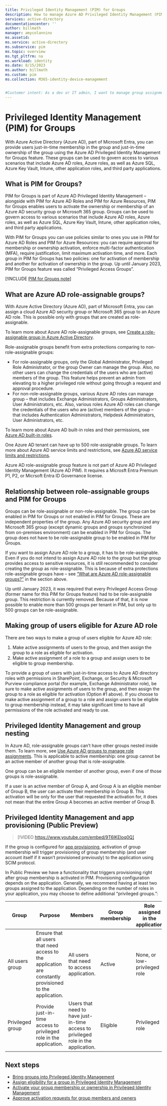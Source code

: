 ```yaml
---
title: Privileged Identity Management (PIM) for Groups
description: How to manage Azure AD Privileged Identity Management (PIM) for Groups.
services: active-directory
documentationcenter: ''
author: billmath
manager: amycolannino
ms.assetid: 
ms.service: active-directory
ms.subservice: pim
ms.topic: overview
ms.tgt_pltfrm: na
ms.workload: identity
ms.date: 8/15/2023
ms.author: billmath
ms.custom: pim 
ms.collection: M365-identity-device-management


#Customer intent: As a dev or IT admin, I want to manage group assignments in PIM, so that I can grant eligibility for elevation to a role assigned via group membership
---
```


# Privileged Identity Management (PIM) for Groups

With Azure Active Directory (Azure AD), part of Microsoft Entra, you can provide users just-in-time membership in the group and just-in-time ownership of the group using the Azure AD Privileged Identity Management for Groups feature. These groups can be used to govern access to various scenarios that include Azure AD roles, Azure roles, as well as Azure SQL, Azure Key Vault, Intune, other application roles, and third party applications.

## What is PIM for Groups?

PIM for Groups is part of Azure AD Privileged Identity Management – alongside with PIM for Azure AD Roles and PIM for Azure Resources, PIM for Groups enables users to activate the ownership or membership of an Azure AD security group or Microsoft 365 group. Groups can be used to govern access to various scenarios that include Azure AD roles, Azure roles, as well as Azure SQL, Azure Key Vault, Intune, other application roles, and third party applications.

With PIM for Groups you can use policies similar to ones you use in PIM for Azure AD Roles and PIM for Azure Resources: you can require approval for membership or ownership activation, enforce multi-factor authentication (MFA), require justification, limit maximum activation time, and more. Each group in PIM for Groups has two policies: one for activation of membership and another for activation of ownership in the group. Up until January 2023, PIM for Groups feature was called “Privileged Access Groups”.

[!INCLUDE [PIM for Groups note](../includes/pim-for-groups-include.md)]

## What are Azure AD role-assignable groups?

With Azure Active Directory (Azure AD), part of Microsoft Entra, you can assign a cloud Azure AD security group or Microsoft 365 group to an Azure AD role. This is possible only with groups that are created as role-assignable.

To learn more about Azure AD role-assignable groups, see [Create a role-assignable group in Azure Active Directory](../roles/groups-create-eligible.md). 

Role-assignable groups benefit from extra protections comparing to non-role-assignable groups:
-	For role-assignable groups, only the Global Administrator, Privileged Role Administrator, or the group Owner can manage the group. Also, no other users can change the credentials of the users who are (active) members of the group. This feature helps prevent an admin from elevating to a higher privileged role without going through a request and approval procedure.
-	For non-role-assignable groups, various Azure AD roles can manage group – that includes Exchange Administrators, Groups Administrators, User Administrators, etc. Also, various roles Azure AD roles can change the credentials of the users who are (active) members of the group – that includes Authentication Administrators, Helpdesk Administrators, User Administrators, etc.

To learn more about Azure AD built-in roles and their permissions, see [Azure AD built-in roles](../roles/permissions-reference.md).

One Azure AD tenant can have up to 500 role-assignable groups. To learn more about Azure AD service limits and restrictions, see [Azure AD service limits and restrictions](../enterprise-users/directory-service-limits-restrictions.md).

Azure AD role-assignable group feature is not part of Azure AD Privileged Identity Management (Azure AD PIM). It requires a Microsft Entra Premium P1, P2, or Micrsoft Entra ID Governance license.

## Relationship between role-assignable groups and PIM for Groups

Groups can be role-assignable or non-role-assignable. The group can be enabled in PIM for Groups or not enabled in PIM for Groups. These are independent properties of the group. Any Azure AD security group and any Microsoft 365 group (except dynamic groups and groups synchronized from on-premises environment) can be enabled in PIM for Groups. The group does not have to be role-assignable group to be enabled in PIM for Groups.

If you want to assign Azure AD role to a group, it has to be role-assignable. Even if you do not intend to assign Azure AD role to the group but the group provides access to sensitive resources, it is still recommended to consider creating the group as role-assignable. This is because of extra protections role-assignable groups have – see [“What are Azure AD role-assignable groups?”](#what-are-azure-ad-role-assignable-groups) in the section above.

Up until January 2023, it was required that every Privileged Access Group (former name for this PIM for Groups feature) had to be role-assignable group. This restriction is currently removed. Because of that, it is now possible to enable more than 500 groups per tenant in PIM, but only up to 500 groups can be role-assignable.

## Making group of users eligible for Azure AD role

There are two ways to make a group of users eligible for Azure AD role:
1. Make active assignments of users to the group, and then assign the group to a role as eligible for activation.
2. Make active assignment of a role to a group and assign users to be eligible to group membership.

To provide a group of users with just-in-time access to Azure AD directory roles with permissions in SharePoint, Exchange, or Security & Microsoft Purview compliance portal (for example, Exchange Administrator role), be sure to make active assignments of users to the group, and then assign the group to a role as eligible for activation (Option #1 above). If you choose to make active assignment of a group to a role and assign users to be eligible to group membership instead, it may take significant time to have all permissions of the role activated and ready to use.

## Privileged Identity Management and group nesting

In Azure AD, role-assignable groups can’t have other groups nested inside them. To learn more, see [Use Azure AD groups to manage role assignments](../roles/groups-concept.md). This is applicable to active membership: one group cannot be an active member of another group that is role-assignable.

One group can be an eligible member of another group, even if one of those groups is role-assignable.

If a user is an active member of Group A, and Group A is an eligible member of Group B, the user can activate their membership in Group B. This activation will be only for the user that requested the activation for, it does not mean that the entire Group A becomes an active member of Group B.

## Privileged Identity Management and app provisioning (Public Preview)

> [!VIDEO https://www.youtube.com/embed/9T6lKEloq0Q]

If the group is configured for [app provisioning](../app-provisioning/index.yml), activation of group membership will trigger provisioning of group membership (and user account itself if it wasn’t provisioned previously) to the application using SCIM protocol. 

In Public Preview we have a functionality that triggers provisioning right after group membership is activated in PIM.
Provisioning configuration depends on the application. Generally, we recommend having at least two groups assigned to the application. Depending on the number of roles in your application, you may choose to define additional “privileged groups.”:


|Group|Purpose|Members|Group membership|Role assigned in the application|
|-----|-----|-----|-----|-----|
|All users group|Ensure that all users that need access to the application are constantly provisioned to the application.|All users that need to access application.|Active|None, or low-privileged role|
|Privileged group|Provide just-in-time access to privileged role in the application.|Users that need to have just-in-time access to privileged role in the application.|Eligible|Privileged role|

## Next steps

- [Bring groups into Privileged Identity Management](groups-discover-groups.md)
- [Assign eligibility for a group in Privileged Identity Management](groups-assign-member-owner.md)
- [Activate your group membership or ownership in Privileged Identity Management](groups-activate-roles.md)
- [Approve activation requests for group members and owners](groups-approval-workflow.md)